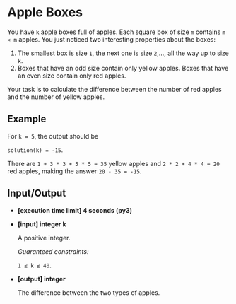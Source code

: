 # Apple Boxes

You have `k` apple boxes full of apples. Each square box of size `m` contains `m × m` apples. You just noticed two interesting properties about the boxes:

1. The smallest box is size `1`, the next one is size `2`,..., all the way up to size `k`.
2. Boxes that have an odd size contain only yellow apples. Boxes that have an even size contain only red apples.

Your task is to calculate the difference between the number of red apples and the number of yellow apples.

## Example

For `k = 5`, the output should be

`solution(k) = -15`.

There are `1 + 3 * 3 + 5 * 5 = 35` yellow apples and `2 * 2 + 4 * 4 = 20` red apples, making the answer `20 - 35 = -15`.

## Input/Output

- **[execution time limit] 4 seconds (py3)**

- **[input] integer k**

	A positive integer.

	*Guaranteed constraints:*

	`1 ≤ k ≤ 40`.

- **[output] integer**

	The difference between the two types of apples.
